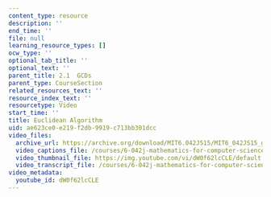 ```yaml
---
content_type: resource
description: ''
end_time: ''
file: null
learning_resource_types: []
ocw_type: ''
optional_tab_title: ''
optional_text: ''
parent_title: 2.1  GCDs
parent_type: CourseSection
related_resources_text: ''
resource_index_text: ''
resourcetype: Video
start_time: ''
title: Euclidean Algorithm
uid: ae623ce0-e219-f2db-9919-c713bb301dcc
video_files:
  archive_url: https://archive.org/download/MIT6.042JS15/MIT6_042JS15_gcd_euclid_ipod.mp4
  video_captions_file: /courses/6-042j-mathematics-for-computer-science-spring-2015/84c519b305f05ab491eee69abf1596db_dW0f62lcCLE.vtt
  video_thumbnail_file: https://img.youtube.com/vi/dW0f62lcCLE/default.jpg
  video_transcript_file: /courses/6-042j-mathematics-for-computer-science-spring-2015/4fd8d40e6c7bc75a87e4c2a44dc88e27_dW0f62lcCLE.pdf
video_metadata:
  youtube_id: dW0f62lcCLE
---
```

